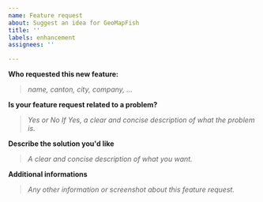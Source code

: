 ```yaml
---
name: Feature request
about: Suggest an idea for GeoMapFish
title: ''
labels: enhancement
assignees: ''

---
```


**Who requested this new feature:**
> *name, canton, city, company, ...*

**Is your feature request related to a problem?**
> *Yes or No*
> *If Yes, a clear and concise description of what the problem is.*

**Describe the solution you'd like**
> *A clear and concise description of what you want.*

**Additional informations**
> *Any other information or screenshot about this feature request.*
